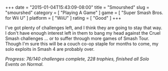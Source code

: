+++
date = "2015-01-04T15:43:09-08:00"
title = "Smourshed"
slug = "smourshed"
category = [ "Playing A Game" ]
game = [ "Super Smash Bros. for Wii U" ]
platform = [ "WiiU" ]
rating = [ "Good" ]
+++

I've got plenty of challenges left, and I think they are going to stay that way.  I don't have enough interest left in them to bang my head against the Cruel Smash challenges ... or to suffer through more games of Smash Tour.  Though I'm sure this will be a couch co-op staple for months to come, my solo exploits in Smash 4 are probably over.

<i>Progress: 76/140 challenges complete, 228 trophies, finished all Solo Events on Normal.</i>